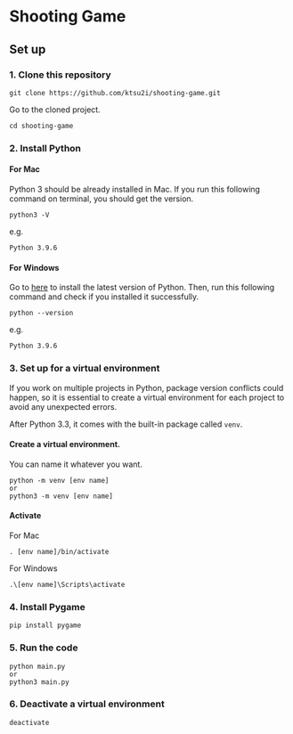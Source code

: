 # Shooting Game

## Set up

### 1. Clone this repository

```
git clone https://github.com/ktsu2i/shooting-game.git
```

Go to the cloned project.

```
cd shooting-game
```

### 2. Install Python

#### For Mac

Python 3 should be already installed in Mac.
If you run this following command on terminal, you should get the version.

```
python3 -V
```

e.g.
```
Python 3.9.6
```

#### For Windows

Go to [here](https://www.python.org/) to install the latest version of Python.
Then, run this following command and check if you installed it successfully.

```
python --version
```

e.g.
```
Python 3.9.6
```

### 3. Set up for a virtual environment

If you work on multiple projects in Python, package version conflicts could happen, so it is essential to create a virtual environment for each project to avoid any unexpected errors.

After Python 3.3, it comes with the built-in package called `venv`.

#### Create a virtual environment. 

You can name it whatever you want.

```
python -m venv [env name]
or
python3 -m venv [env name]
```

#### Activate

For Mac

```
. [env name]/bin/activate
```

For Windows

```
.\[env name]\Scripts\activate
```

### 4. Install Pygame

```
pip install pygame
```

### 5. Run the code

```
python main.py
or
python3 main.py
```

### 6. Deactivate a virtual environment

```
deactivate
```
